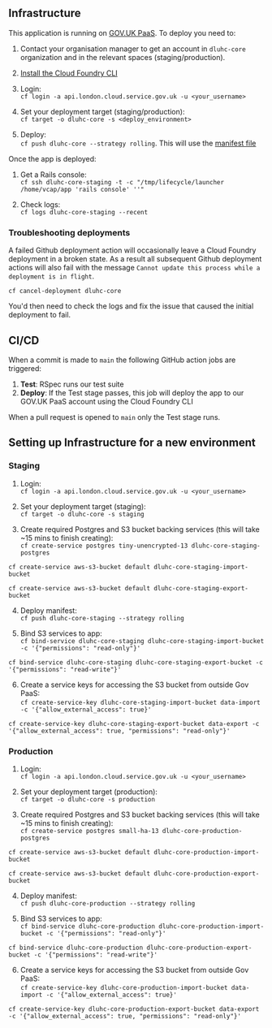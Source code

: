 ## Infrastructure

This application is running on [GOV.UK PaaS](https://www.cloud.service.gov.uk/). To deploy you need to:

1. Contact your organisation manager to get an account in `dluhc-core` organization and in the relevant spaces (staging/production).

2. [Install the Cloud Foundry CLI](https://docs.cloudfoundry.org/cf-cli/install-go-cli.html)

3. Login:\
`cf login -a api.london.cloud.service.gov.uk -u <your_username>`

4. Set your deployment target (staging/production):\
`cf target -o dluhc-core -s <deploy_environment>`

5. Deploy:\
`cf push dluhc-core --strategy rolling`. This will use the [manifest file](staging_manifest.yml)

Once the app is deployed:

1. Get a Rails console:\
`cf ssh dluhc-core-staging -t -c "/tmp/lifecycle/launcher /home/vcap/app 'rails console' ''"`

2. Check logs:\
`cf logs dluhc-core-staging --recent`

### Troubleshooting deployments

A failed Github deployment action will occasionally leave a Cloud Foundry deployment in a broken state. As a result all subsequent Github deployment actions will also fail with the message `Cannot update this process while a deployment is in flight`.

`
cf cancel-deployment dluhc-core
`

You'd then need to check the logs and fix the issue that caused the initial deployment to fail.

## CI/CD

When a commit is made to `main` the following GitHub action jobs are triggered:

1. **Test**: RSpec runs our test suite
2. **Deploy**: If the Test stage passes, this job will deploy the app to our GOV.UK PaaS account using the Cloud Foundry CLI

When a pull request is opened to `main` only the Test stage runs.




## Setting up Infrastructure for a new environment

### Staging

1. Login:\
  `cf login -a api.london.cloud.service.gov.uk -u <your_username>`

2. Set your deployment target (staging):\
  `cf target -o dluhc-core -s staging`

3. Create required Postgres and S3 bucket backing services (this will take ~15 mins to finish creating):\
  `cf create-service postgres tiny-unencrypted-13 dluhc-core-staging-postgres`

  `cf create-service aws-s3-bucket default dluhc-core-staging-import-bucket`

  `cf create-service aws-s3-bucket default dluhc-core-staging-export-bucket`

4. Deploy manifest:\
  `cf push dluhc-core-staging --strategy rolling`

5. Bind S3 services to app:\
  `cf bind-service dluhc-core-staging dluhc-core-staging-import-bucket -c '{"permissions": "read-only"}'`

  `cf bind-service dluhc-core-staging dluhc-core-staging-export-bucket -c '{"permissions": "read-write"}'`

6. Create a service keys for accessing the S3 bucket from outside Gov PaaS:\
  `cf create-service-key dluhc-core-staging-import-bucket data-import -c '{"allow_external_access": true}'`

  `cf create-service-key dluhc-core-staging-export-bucket data-export -c '{"allow_external_access": true, "permissions": "read-only"}'`


### Production

1. Login:\
  `cf login -a api.london.cloud.service.gov.uk -u <your_username>`

2. Set your deployment target (production):\
  `cf target -o dluhc-core -s production`

3. Create required Postgres and S3 bucket backing services (this will take ~15 mins to finish creating):\
  `cf create-service postgres small-ha-13 dluhc-core-production-postgres`

  `cf create-service aws-s3-bucket default dluhc-core-production-import-bucket`

  `cf create-service aws-s3-bucket default dluhc-core-production-export-bucket`

4. Deploy manifest:\
  `cf push dluhc-core-production --strategy rolling`

5. Bind S3 services to app:\
  `cf bind-service dluhc-core-production dluhc-core-production-import-bucket -c '{"permissions": "read-only"}'`

  `cf bind-service dluhc-core-production dluhc-core-production-export-bucket -c '{"permissions": "read-write"}'`

6. Create a service keys for accessing the S3 bucket from outside Gov PaaS:\
  `cf create-service-key dluhc-core-production-import-bucket data-import -c '{"allow_external_access": true}'`

  `cf create-service-key dluhc-core-production-export-bucket data-export -c '{"allow_external_access": true, "permissions": "read-only"}'`
